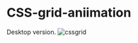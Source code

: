 # CSS-grid-aniimation
Desktop version.
![cssgrid](https://user-images.githubusercontent.com/75640953/103988123-8eb2a400-51b3-11eb-947d-b1841f7429dd.gif)

